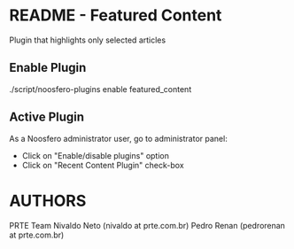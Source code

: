 README - Featured Content
================================

Plugin that highlights only selected articles

Enable Plugin
-------------

./script/noosfero-plugins enable featured_content

Active Plugin
-------------

As a Noosfero administrator user, go to administrator panel:

- Click on "Enable/disable plugins" option
- Click on "Recent Content Plugin" check-box

AUTHORS
=======
PRTE Team
 Nivaldo Neto (nivaldo at prte.com.br)
 Pedro Renan (pedrorenan at prte.com.br)
